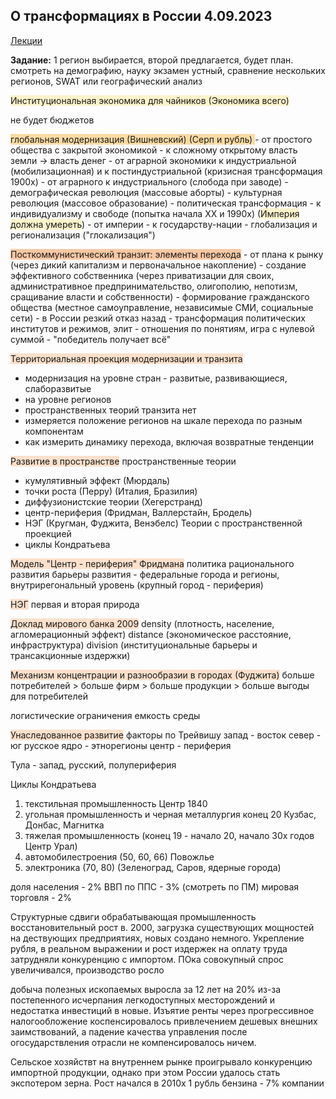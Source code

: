 ## О трансформациях в России 4.09.2023
[Лекции](https://teach-in.ru/course/current-trends-in-regional-development)

**Задание:**
1 регион выбирается, второй предлагается, будет план. смотреть на демографию, науку
экзамен устный, сравнение нескольких регионов, SWAT или географический анализ

<span style="background:rgba(240, 200, 0, 0.2)">Институциональная экономика для чайников (Экономика всего)</span>

не будет бюджетов


<span style="background:rgba(240, 107, 5, 0.2)"><span style="background:rgba(240, 200, 0, 0.2)">глобальная модернизация (Вишневский) (Серп и рубль) </span></span>
	- от простого общества с закрытой экономикой - к сложному открытому
	власть земли -> власть денег
	- от аграрной экономики к индустриальной (мобилизационная) и к постиндустриальной (кризисная трансформация 1900х)
	- от аграрного к индустриального (слобода при заводе)
	- демографическая революция (массовые аборты)
	- культурная революция (массовое образование)
	- политическая трансформация - к индивидуализму и свободе (попытка начала XX и 1990х) (<span style="background:rgba(240, 200, 0, 0.2)">Империя должна умереть</span>)
	- от империи - к государству-нации
	- глобализация и регионализация ("глокализация")

<span style="background:rgba(240, 107, 5, 0.2)"><span style="background:rgba(240, 107, 5, 0.2)">Посткоммунистический транзит: элементы перехода</span></span>
	- от плана к рынку (через дикий капитализм и первоначальное накопление)
	- создание эффективного собственника (через приватизации для своих, административное предпринимательство, олигополию, непотизм, сращивание власти и собственности)
	- формирование гражданского общества (местное самоуправление, независимые СМИ, социальные сети) - в России резкий отказ назад
	- трансформация политических институтов и режимов, элит - отношения по понятиям, игра с нулевой суммой - "победитель получает всё"

<span style="background:rgba(240, 107, 5, 0.2)">Территориальная проекция модернизации и транзита</span>
- модернизация на уровне стран - развитые, развивающиеся, слаборазвитые
- на уровне регионов
- пространственных теорий транзита нет
- измеряется положение регионов на шкале перехода по разным компонентам
- как измерить динамику перехода, включая возвратные тенденции

<span style="background:rgba(240, 107, 5, 0.2)">Развитие в пространстве</span>
пространственные теории
- кумулятивный эффект (Мюрдаль)
- точки роста (Перру) (Италия, Бразилия)
- диффузионистские теории (Хегерстранд)
- центр-периферия (Фридман, Валлерстайн, Бродель)
- НЭГ (Кругман, Фуджита, Венэбелс)
Теории с пространственной проекцией
- циклы Кондратьева

<span style="background:rgba(240, 107, 5, 0.2)">Модель "Центр - периферия" Фридмана</span>
политика рационального развития
барьеры развития - федеральные города и регионы, внутрирегональный уровень (крупный город - периферия)

<span style="background:rgba(240, 107, 5, 0.2)">НЭГ</span>
первая и вторая природа

<span style="background:rgba(240, 107, 5, 0.2)">Доклад мирового банка 2009</span>
density (плотность, население, агломерационный эффект)
distance (экономическое расстояние, инфраструктура)
division (институциональные барьеры и трансакционные издержки)

<span style="background:rgba(240, 107, 5, 0.2)">Механизм концентрации и разнообразии в городах (Фуджита)</span>
больше потребителей > больше фирм > больше продукции > больше выгоды для потребителей

логистические ограничения
емкость среды

<span style="background:rgba(240, 107, 5, 0.2)">Унаследованное развитие</span>
факторы по Трейвишу
запад - восток
север - юг
русское ядро - этнорегионы
центр - периферия

Тула - запад, русский, полупериферия

Циклы Кондратьева
1. текстильная промышленность Центр 1840
2. угольная промышленность и черная металлургия конец 20 Кузбас, Донбас, Магнитка
3. тяжелая промышленность (конец 19 - начало 20, начало 30х годов Центр Урал)
4. автомобилестроения (50, 60, 66) Повожлье
5. электроника (70, 80) (Зеленоград, Саров, ядерные города)

доля населения - 2%
ВВП по ППС - 3% (смотреть по ПМ)
мировая торговля - 2%

Структурные сдвиги
обрабатывающая промышленность
восстановительный рост в. 2000, загрузка существующих мощностей на дествующих предприятиях, новых создано немного. Укрепление рубля, в реальном выражении и рост издержек на оплату труда затрудняли конкуренцию с импортом. ПОка совокупный спрос увеличивался, производство росло

добыча полезных ископаемых выросла за 12 лет на 20% из-за постепенного исчерпания легкодоступных месторождений и недостатка инвестиций в новые. Изъятие ренты через прогрессивное налогообложение коспенсировалось привлечением дешевых внешних заимствований, а падение качества управления после огосударствления отрасли не компенсировалось ничем.

Сельское хозяйствт на внутреннем рынке проигрывало конкуренцию импортной продукции, однако при этом России удалось стать экспотером зерна. Рост начался в 2010х
1 рубль бензина - 7% компании

